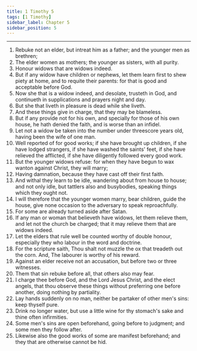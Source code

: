 ```yaml
---
title: 1 Timothy 5
tags: [1 Timothy]
sidebar_label: Chapter 5
sidebar_position: 5
---
```


---
1. Rebuke not an elder, but intreat him as a father; and the younger men as brethren;
2. The elder women as mothers; the younger as sisters, with all purity.
3. Honour widows that are widows indeed.
4. But if any widow have children or nephews, let them learn first to shew piety at home, and to requite their parents: for that is good and acceptable before God.
5. Now she that is a widow indeed, and desolate, trusteth in God, and continueth in supplications and prayers night and day.
6. But she that liveth in pleasure is dead while she liveth.
7. And these things give in charge, that they may be blameless.
8. But if any provide not for his own, and specially for those of his own house, he hath denied the faith, and is worse than an infidel.
9. Let not a widow be taken into the number under threescore years old, having been the wife of one man.
10. Well reported of for good works; if she have brought up children, if she have lodged strangers, if she have washed the saints' feet, if she have relieved the afflicted, if she have diligently followed every good work.
11. But the younger widows refuse: for when they have begun to wax wanton against Christ, they will marry;
12. Having damnation, because they have cast off their first faith.
13. And withal they learn to be idle, wandering about from house to house; and not only idle, but tattlers also and busybodies, speaking things which they ought not.
14. I will therefore that the younger women marry, bear children, guide the house, give none occasion to the adversary to speak reproachfully.
15. For some are already turned aside after Satan.
16. If any man or woman that believeth have widows, let them relieve them, and let not the church be charged; that it may relieve them that are widows indeed.
17. Let the elders that rule well be counted worthy of double honour, especially they who labour in the word and doctrine.
18. For the scripture saith, Thou shalt not muzzle the ox that treadeth out the corn. And, The labourer is worthy of his reward.
19. Against an elder receive not an accusation, but before two or three witnesses.
20. Them that sin rebuke before all, that others also may fear.
21. I charge thee before God, and the Lord Jesus Christ, and the elect angels, that thou observe these things without preferring one before another, doing nothing by partiality.
22. Lay hands suddenly on no man, neither be partaker of other men's sins: keep thyself pure.
23. Drink no longer water, but use a little wine for thy stomach's sake and thine often infirmities.
24. Some men's sins are open beforehand, going before to judgment; and some men they follow after.
25. Likewise also the good works of some are manifest beforehand; and they that are otherwise cannot be hid.